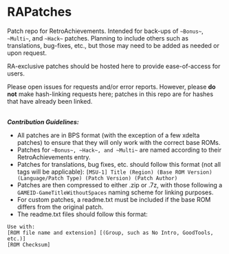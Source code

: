 # RAPatches

Patch repo for RetroAchievements. Intended for back-ups of `~Bonus~`, `~Multi~`, and `~Hack~` patches. Planning to include others such as translations, bug-fixes, etc., but those may need to be added as needed or upon request.

RA-exclusive patches should be hosted here to provide ease-of-access for users. 

Please open issues for requests and/or error reports. However, please **do not** make hash-linking requests here; patches in this repo are for hashes that have already been linked.<br><br>

***Contribution Guidelines:***
- All patches are in BPS format (with the exception of a few xdelta patches) to ensure that they will only work with the correct base ROMs. 
- Patches for `~Bonus~, ~Hack~, and ~Multi~` are named according to their RetroAchievements entry. 
- Patches for translations, bug fixes, etc. should follow this format (not all tags will be applicable): `[MSU-1] Title (Region) (Base ROM Version) (Language/Patch Type) (Patch Version) (Patch Author)`
- Patches are then compressed to either .zip or .7z, with those following a `GAMEID-GameTitleWithoutSpaces` naming scheme for linking purposes.
- For custom patches, a readme.txt must be included if the base ROM differs from the original patch.
- The readme.txt files should follow this format:<br>

`Use with:`<br>
`[ROM file name and extension] [(Group, such as No Intro, GoodTools, etc.)]`<br>
`[ROM Checksum]`<br>

